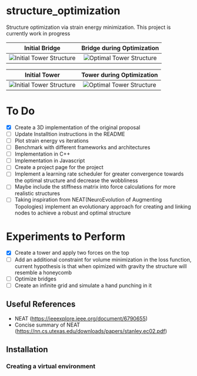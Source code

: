# structure_optimization

Structure optimization via strain energy minimization. This project is currently work in progress

Initial Bridge             |   Bridge during Optimization
:-------------------------:|:-------------------------:
![Initial Tower Structure](./samples/init_bridge.gif)  |  ![Optimal Tower Structure](./samples/optim_bridge.gif)

Initial Tower             |  Tower during Optimization
:-------------------------:|:-------------------------:
![Initial Tower Structure](./samples/init_tower.gif)  |  ![Optimal Tower Structure](./samples/optim_tower.gif)

# To Do
- [x] Create a 3D implementation of the original proposal
- [ ] Update Installtion instructions in the README
- [ ] Plot strain energy vs iterations
- [ ] Benchmark with different frameworks and architectures
 - [ ] Implementation in C++
 - [ ] Implementation in Javascript
 - [ ] Create a project page for the project 
- [ ] Implement a learning rate scheduler for greater convergence towards the optimal structure and decrease the wobbliness
- [ ] Maybe include the stiffness matrix into force calculations for more realistic structures
- [ ] Taking inspiration from NEAT(NeuroEvolution of Augmenting Topologies) implement an evolutionary approach for creating and linking nodes to achieve a robust and optimal structure

# Experiments to Perform
- [x] Create a tower and apply two forces on the top
- [ ] Add an additional constraint for volume minimization in the loss function, current hypothesis is that when opimized with gravity the structure will resemble a honeycomb
- [ ] Optimize bridges
- [ ] Create an infinite grid and simulate a hand punching in it

## Useful References
- NEAT (https://ieeexplore.ieee.org/document/6790655)
- Concise summary of NEAT (https://nn.cs.utexas.edu/downloads/papers/stanley.ec02.pdf)

## Installation

### Creating a virtual environment
